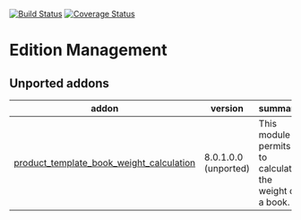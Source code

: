 [![Build Status](https://travis-ci.org/OCA/edition-mgmt.svg?branch=9.0)](https://travis-ci.org/OCA/edition-mgmt)
[![Coverage Status](https://coveralls.io/repos/OCA/edition-mgmt/badge.png?branch=9.0)](https://coveralls.io/r/OCA/edition-mgmt?branch=9.0)

# Edition Management

[//]: # (addons)
Unported addons
---------------
addon | version | summary
--- | --- | ---
[product_template_book_weight_calculation](product_template_book_weight_calculation/) | 8.0.1.0.0 (unported) | This module permits to calculate the weight of a book.

[//]: # (end addons)
